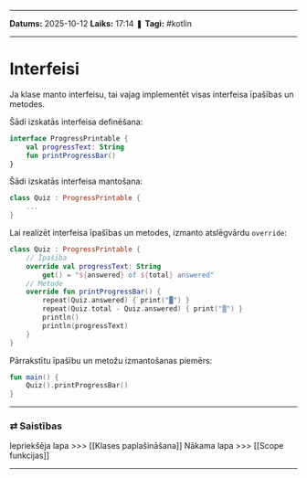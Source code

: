___

**Datums:** 2025-10-12
**Laiks:** 17:14
❚ **Tagi:** #kotlin

---
# Interfeisi

Ja klase manto interfeisu, tai vajag implementēt visas interfeisa īpašības un metodes.

Šādi izskatās interfeisa definēšana:

```kotlin
interface ProgressPrintable {
    val progressText: String
    fun printProgressBar()
}
```

Šādi izskatās interfeisa mantošana:

```kotlin
class Quiz : ProgressPrintable {
    ... 
}
```

Lai realizēt interfeisa īpašības un metodes, izmanto atslēgvārdu `override`:

```kotlin
class Quiz : ProgressPrintable {
	// Īpašība
	override val progressText: String
        get() = "${answered} of ${total} answered"
    // Metode
    override fun printProgressBar() {
	    repeat(Quiz.answered) { print("▓") }
	    repeat(Quiz.total - Quiz.answered) { print("▒") }
	    println()
	    println(progressText)
	}
}
```

Pārrakstītu īpašību un metožu izmantošanas piemērs:

```kotlin
fun main() {
    Quiz().printProgressBar()
}
```

---
### ⇄ Saistības

Iepriekšēja lapa >>> [[Klases paplašināšana]]
Nākama lapa >>> [[Scope funkcijas]]

---